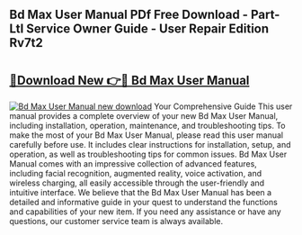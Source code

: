 ## Bd Max User Manual PDf Free Download - Part-LtI Service Owner Guide - User Repair Edition Rv7t2

# <h2><a href="http://bc19292.oget.top/?id=Bd+Max+User+Manual">🔗Download New 👉🔴 Bd Max User Manual</a></h2>

[![Bd Max User Manual new download](https://i.imgur.com/5g1atiW.png)](http://bc19292.oget.top/?id=Bd+Max+User+Manual)
Your Comprehensive Guide This user manual provides a complete overview of your new Bd Max User Manual, including installation, operation, maintenance, and troubleshooting tips. To make the most of your Bd Max User Manual, please read this user manual carefully before use. It includes clear instructions for installation, setup, and operation, as well as troubleshooting tips for common issues. Bd Max User Manual comes with an impressive collection of advanced features, including facial recognition, augmented reality, voice activation, and wireless charging, all easily accessible through the user-friendly and intuitive interface. We believe that the Bd Max User Manual has been a detailed and informative guide in your quest to understand the functions and capabilities of your new item. If you need any assistance or have any questions, our customer service team is always available.
